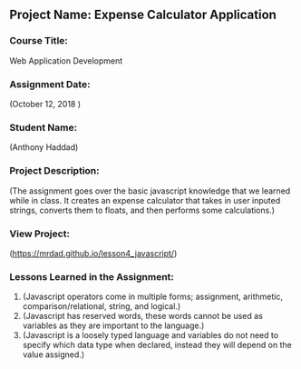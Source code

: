 ## Project Name:  Expense Calculator Application

### Course Title:
Web Application Development

### Assignment Date:  
(October 12, 2018  )

### Student Name:  
(Anthony Haddad)

### Project Description:
(The assignment goes over the basic javascript knowledge that we learned while in class.
    It creates an expense calculator that takes in user inputed strings, converts them to
    floats, and then performs some calculations.)

### View Project:
(https://mrdad.github.io/lesson4_javascript/)

### Lessons Learned in the Assignment:
1. (Javascript operators come in multiple forms; assignment, arithmetic, comparison/relational,
    string, and logical.)
2. (Javascript has reserved words, these words cannot be used as variables as they are important
    to the language.)
3. (Javascript is a loosely typed language and variables do not need to specify which data type when
    declared, instead they will depend on the value assigned.)



